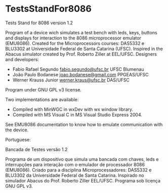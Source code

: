 # TestsStandFor8086

Tests Stand for 8086 version 1.2

Program of a device wich simulates a test bench with leds, keys, buttons and displays for interaction to the 8086 microprocessor emulator (EMU8086).
Created for the Microprocessors courses: DAS5332 e BLU3302 at Universidade Federal de Santa Catarina (UFSC).
Inspired in the Abacus simulator created by Prof. Roberto Ziller at EEL/UFSC.
Designers and developers:
 -  Fabio Rafael Segundo <fabio.segundo@ufsc.br> UFSC Blumenau
 -  João Paulo Bodanese <joao.bodanese@gmail.com> PPGEAS/UFSC
 -  Werner Krauss Junior <werner.kraus@ufsc.br> DAS/UFSC

Program under GNU GPL v3 license.

Two implementations are available:
 - Compiled with MinWGC in wxDev with wx window library. 
 - Compiled with MS Visual C in MS Visual Studio Express 2004.

See EMU8086 documentation to know how to emulate communication with the device.

Portuguese:

Bancada de Testes versão 1.2 

Programa de um dispositivo que simula uma bancada com chaves, leds e interrupções para interação com o emulador de processador 8086 (EMU8086).
Criado para a disciplina Microprocessadores: DAS5332 e BLU3302 da Universidade Federal de Santa Catarina.
Inspirado no simulador Abacus do Prof. Roberto Ziller EEL/UFSC.
Programa sob licença GNU GPL v3.
